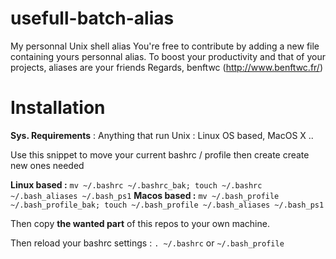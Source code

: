 usefull-batch-alias
===================

My personnal Unix shell alias
You're free to contribute by adding a new file containing yours personnal alias.
To boost your productivity and that of your projects, aliases are your friends
Regards, benftwc (http://www.benftwc.fr/)

Installation
==================

**Sys. Requirements** : Anything that run Unix : Linux OS based, MacOS X ..

Use this snippet to move your current bashrc / profile then create create new ones needed

**Linux based :** `mv ~/.bashrc ~/.bashrc_bak; touch ~/.bashrc ~/.bash_aliases ~/.bash_ps1`
**Macos based :** `mv ~/.bash_profile ~/.bash_profile_bak; touch ~/.bash_profile ~/.bash_aliases ~/.bash_ps1`

Then copy __the wanted part__ of this repos to your own machine.

Then reload your bashrc settings : `. ~/.bashrc` or `~/.bash_profile`
